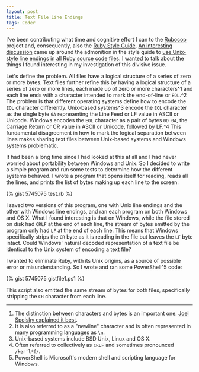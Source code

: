 ```yaml
---
layout: post
title: Text File Line Endings
tags: Coder
---
```


I've been contributing what time and cognitive effort I can to the [Rubocop][rubocop] project and, consequently, also the [Ruby Style Guide][style]. [An interesting discussion][discussion] came up around the admonition in the style guide to [use Unix-style line endings in all Ruby source code files][endings]. I wanted to talk about the things I found interesting in my investigation of this divisive issue.

Let's define the problem. All files have a logical structure of a series of zero or more bytes. Text files further refine this by having a logical structure of a series of zero or more lines, each made up of zero or more characters^1 and each line ends with a character intended to mark the end-of-line or `EOL`.^2 The problem is that different operating systems define how to encode the `EOL` character differently. Unix-based systems^3 encode the `EOL` character as the single byte `0A` representing the Line Feed or LF value in ASCII or Unicode. Windows encodes the `EOL` character as a pair of bytes `0D 0A`, the Carriage Return or CR value in ASCII or Unicode, followed by LF.^4 This fundamental disagreement in how to mark the logical separation between lines makes sharing text files between Unix-based systems and Windows systems problematic.

It had been a long time since I had looked at this at all and I had never worried about portability between Windows and Unix. So I decided to write a simple program and run some tests to determine how the different systems behaved. I wrote a program that opens itself for reading, reads all the lines, and prints the list of bytes making up each line to the screen:

{% gist 5745075 test.rb %}

I saved two versions of this program, one with Unix line endings and the other with Windows line endings, and ran each program on both Windows and OS X. What I found interesting is that on Windows, while the file stored on disk had `CRLF` at the end of each line, the stream of bytes emitted by the program only had `LF` at the end of each line. This means that Windows specifically strips the `CR` byte as it is reading in the file but leaves the `LF` byte intact. Could Windows' natural decoded representation of a text file be identical to the Unix system of encoding a text file?

I wanted to eliminate Ruby, with its Unix origins, as a source of possible error or misunderstanding. So I wrote and ran some PowerShell^5 code:

{% gist 5745075 gistfile1.ps1 %}

This script also emitted the same stream of bytes for both files, specifically stripping the `CR` character from each line.

-----

1. The distinction between characters and bytes is an important one. [Joel Spolsky explained it best][unicode].
1. It is also referred to as a "newline" character and is often represented in many programming languages as `\n`.
1. Unix-based systems include BSD Unix, Linux and OS X.
1. Often referred to collectively as `CRLF` and sometimes pronounced `/ker'l*f/`.
1. PowerShell is Microsoft's modern shell and scripting language for Windows.

[discussion]: https://github.com/bbatsov/rubocop/issues/250
[endings]: https://github.com/bbatsov/ruby-style-guide#source-code-layout
[rubocop]: https://github.com/bbatsov/rubocop
[style]: https://github.com/bbatsov/ruby-style-guide
[unicode]: http://www.joelonsoftware.com/articles/Unicode.html
